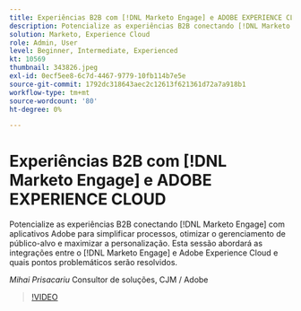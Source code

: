 ```yaml
---
title: Experiências B2B com [!DNL Marketo Engage] e ADOBE EXPERIENCE CLOUD
description: Potencialize as experiências B2B conectando [!DNL Marketo Engage] com aplicativos Adobe para simplificar processos, otimizar o gerenciamento de público-alvo e maximizar a personalização.
solution: Marketo, Experience Cloud
role: Admin, User
level: Beginner, Intermediate, Experienced
kt: 10569
thumbnail: 343826.jpeg
exl-id: 0ecf5ee8-6c7d-4467-9779-10fb114b7e5e
source-git-commit: 1792dc318643aec2c12613f621361d72a7a918b1
workflow-type: tm+mt
source-wordcount: '80'
ht-degree: 0%

---
```


# Experiências B2B com [!DNL Marketo Engage] e ADOBE EXPERIENCE CLOUD

Potencialize as experiências B2B conectando [!DNL Marketo Engage] com aplicativos Adobe para simplificar processos, otimizar o gerenciamento de público-alvo e maximizar a personalização. Esta sessão abordará as integrações entre o [!DNL Marketo Engage] e Adobe Experience Cloud e quais pontos problemáticos serão resolvidos.

*Mihai Prisacariu* Consultor de soluções, CJM / Adobe

>[!VIDEO](https://video.tv.adobe.com/v/343826/?quality=12&learn=on)

